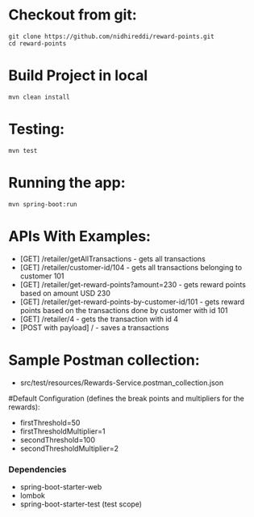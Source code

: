 # Checkout from git:
    git clone https://github.com/nidhireddi/reward-points.git
    cd reward-points
    
# Build Project in local
    mvn clean install

# Testing:
    mvn test

# Running the app:
    mvn spring-boot:run 


# APIs With Examples:
* [GET] /retailer/getAllTransactions - gets all transactions
* [GET] /retailer/customer-id/104 - gets all transactions belonging to customer 101
* [GET] /retailer/get-reward-points?amount=230 - gets reward points based on amount USD 230
* [GET] /retailer/get-reward-points-by-customer-id/101 - gets reward points based on the transactions done by customer with id 101
* [GET] /retailer/4 - gets the transaction with id 4
* [POST with payload] / - saves a transactions

# Sample Postman collection:
* src/test/resources/Rewards-Service.postman_collection.json


#Default Configuration (defines the break points and multipliers for the rewards):
* firstThreshold=50
* firstThresholdMultiplier=1
* secondThreshold=100
* secondThresholdMultiplier=2

### Dependencies
* spring-boot-starter-web
* lombok
* spring-boot-starter-test (test scope)
